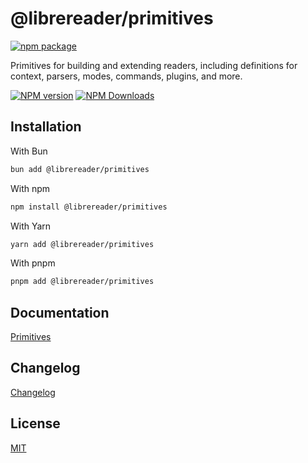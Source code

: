 # @librereader/primitives

[![npm package](https://nodei.co/npm/@librereader/primitives.png?downloads=true&downloadRank=true&stars=true)](https://www.npmjs.com/package/@librereader/primitives)

Primitives for building and extending readers, including definitions for context, parsers, modes, commands, plugins, and more.

[![NPM version](https://img.shields.io/npm/v/@librereader/primitives.svg?style=flat)](https://npmjs.org/package/@librereader/primitives)
[![NPM Downloads](https://img.shields.io/npm/dm/@librereader/primitives.svg?style=flat)](https://npmjs.org/package/@librereader/primitives)

## Installation

With Bun

```sh
bun add @librereader/primitives
```

With npm

```sh
npm install @librereader/primitives
```

With Yarn

```sh
yarn add @librereader/primitives
```

With pnpm

```sh
pnpm add @librereader/primitives
```

## Documentation

[Primitives](https://librereader.pages.dev/docs/primitives)

## Changelog

[Changelog](CHANGELOG.md)

## License

[MIT](../../LICENSE)
